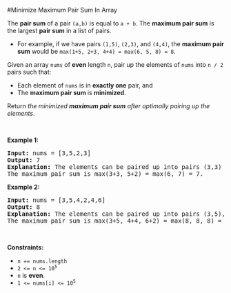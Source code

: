 #Minimize Maximum Pair Sum In Array
<p>The <strong>pair sum</strong> of a pair <code>(a,b)</code> is equal to <code>a + b</code>. The <strong>maximum pair sum</strong> is the largest <strong>pair sum</strong> in a list of pairs.</p>
<ul>
<li>For example, if we have pairs <code>(1,5)</code>, <code>(2,3)</code>, and <code>(4,4)</code>, the <strong>maximum pair sum</strong> would be <code>max(1+5, 2+3, 4+4) = max(6, 5, 8) = 8</code>.</li>
</ul>
<p>Given an array <code>nums</code> of <strong>even</strong> length <code>n</code>, pair up the elements of <code>nums</code> into <code>n / 2</code> pairs such that:</p>
<ul>
<li>Each element of <code>nums</code> is in <strong>exactly one</strong> pair, and</li>
<li>The <strong>maximum pair sum </strong>is <strong>minimized</strong>.</li>
</ul>
<p>Return <em>the minimized <strong>maximum pair sum</strong> after optimally pairing up the elements</em>.</p>
<p> </p>
<p><strong class="example">Example 1:</strong></p>
<pre><strong>Input:</strong> nums = [3,5,2,3]
<strong>Output:</strong> 7
<strong>Explanation:</strong> The elements can be paired up into pairs (3,3) and (5,2).
The maximum pair sum is max(3+3, 5+2) = max(6, 7) = 7.
</pre>
<p><strong class="example">Example 2:</strong></p>
<pre><strong>Input:</strong> nums = [3,5,4,2,4,6]
<strong>Output:</strong> 8
<strong>Explanation:</strong> The elements can be paired up into pairs (3,5), (4,4), and (6,2).
The maximum pair sum is max(3+5, 4+4, 6+2) = max(8, 8, 8) = 8.
</pre>
<p> </p>
<p><strong>Constraints:</strong></p>
<ul>
<li><code>n == nums.length</code></li>
<li><code>2 &lt;= n &lt;= 10<sup>5</sup></code></li>
<li><code>n</code> is <strong>even</strong>.</li>
<li><code>1 &lt;= nums[i] &lt;= 10<sup>5</sup></code></li>
</ul>

